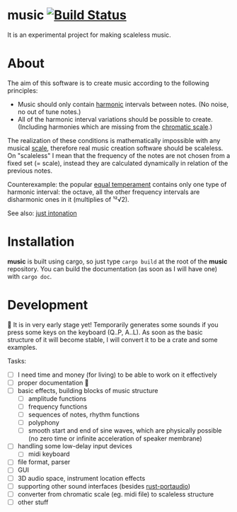 music [![Build Status](https://travis-ci.org/tiborgats/music.svg?branch=master)](https://travis-ci.org/tiborgats/music)
=====
It is an experimental project for making scaleless music.
# About
The aim of this software is to create music according to the following principles:
* Music should only contain [harmonic](https://en.wikipedia.org/wiki/Harmony) intervals between notes. (No noise, no out of tune notes.)
* All of the harmonic interval variations should be possible to create. (Including harmonies which are missing from the [chromatic scale](https://en.wikipedia.org/wiki/Chromatic_scale).)

The realization of these conditions is mathematically impossible with any musical [scale](https://en.wikipedia.org/wiki/Scale_(music)), therefore real music creation software should be scaleless. On "scaleless" I mean that the frequency of the notes are not chosen from a fixed set (= scale), instead they are calculated dynamically in relation of the previous notes.

Counterexample: the popular [equal temperament](https://en.wikipedia.org/wiki/Equal_temperament) contains only one type of harmonic interval: the octave, all the other frequency intervals are disharmonic ones in it (multiplies of ¹²√2).

See also: [just intonation](https://en.wikipedia.org/wiki/Just_intonation)

# Installation
**music** is built using cargo, so just type `cargo build` at the root of the **music** repository.
You can build the documentation (as soon as I will have one) with `cargo doc`.

# Development
:construction: It is in very early stage yet! Temporarily generates some sounds if you press some keys on the keyboard (Q..P, A..L).
As soon as the basic structure of it will become stable, I will convert it to be a crate and some examples.

Tasks:
- [ ] I need time and money (for living) to be able to work on it effectively
- [ ] proper documentation :book:
- [ ] basic effects, building blocks of music structure
	- [ ] amplitude functions
	- [ ] frequency functions
	- [ ] sequences of notes, rhythm functions
	- [ ] polyphony
	- [ ] smooth start and end of sine waves, which are physically possible (no zero time or infinite acceleration of speaker membrane)
- [ ] handling some low-delay input devices
	- [ ] midi keyboard
- [ ] file format, parser
- [ ] GUI
- [ ] 3D audio space, instrument location effects
- [ ] supporting other sound interfaces (besides [rust-portaudio](https://github.com/RustAudio/rust-portaudio))
- [ ] converter from chromatic scale (eg. midi file) to scaleless structure
- [ ] other stuff
